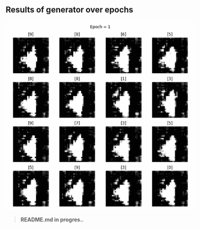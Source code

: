## Results of generator over epochs
![Results over epoch](https://github.com/shoryasethia/GAN/blob/main/conditional-gan-mnist/images-gif.gif)
> **README.md in progres..**
